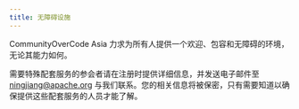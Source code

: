 ```yaml
---
title: 无障碍设施
---
```

CommunityOverCode Asia 力求为所有人提供一个欢迎、包容和无障碍的环境，无论其能力如何。

需要特殊配套服务的参会者请在注册时提供详细信息，并发送电子邮件至 ningjiang@apache.org 与我们联系。您的相关信息将被保密，只有需要知道以确保提供这些配套服务的人员才能了解。